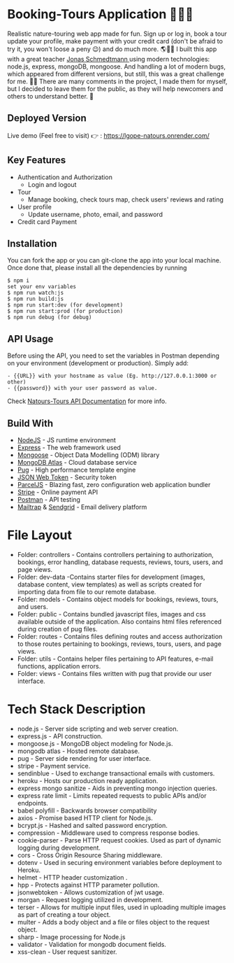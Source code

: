 # Booking-Tours Application 🚵‍♂️🎋

Realistic nature-touring web app made for fun. Sign up or log in, book a tour update your profile, make payment with your credit card (don't be afraid to try it, you won't loose a peny 😉) and do much more. 🌎🚣‍♀️
I built this app with a great teacher <a href="https://github.com/jonasschmedtmann" target="_blank"> Jonas Schmedtmann </a> using modern technologies: node.js, express, mongoDB, mongoose. And handling a lot of modern bugs, which appeared from different versions, but still, this was a great challenge for me. 🤒🤯 
There are many comments in the project, I made them for myself, but I decided to leave them for the public, as they will help newcomers and others to understand better. 🥸

## Deployed Version

Live demo (Feel free to visit) 👉 : https://lgope-natours.onrender.com/

## Key Features

- Authentication and Authorization
  - Login and logout
- Tour
  - Manage booking, check tours map, check users' reviews and rating
- User profile
  - Update username, photo, email, and password
- Credit card Payment

## Installation

You can fork the app or you can git-clone the app into your local machine. Once done that, please install all the
dependencies by running

```
$ npm i
set your env variables
$ npm run watch:js
$ npm run build:js
$ npm run start:dev (for development)
$ npm run start:prod (for production)
$ npm run debug (for debug)
```

## API Usage

Before using the API, you need to set the variables in Postman depending on your environment (development or production). Simply add:

```
- {{URL}} with your hostname as value (Eg. http://127.0.0.1:3000 or other)
- {{password}} with your user password as value.
```

Check [Natours-Tours API Documentation](https://documenter.getpostman.com/view/25263444/2s93CHuFMr) for more info.

## Build With

- [NodeJS](https://nodejs.org/en/) - JS runtime environment
- [Express](http://expressjs.com/) - The web framework used
- [Mongoose](https://mongoosejs.com/) - Object Data Modelling (ODM) library
- [MongoDB Atlas](https://www.mongodb.com/cloud/atlas) - Cloud database service
- [Pug](https://pugjs.org/api/getting-started.html) - High performance template engine
- [JSON Web Token](https://jwt.io/) - Security token
- [ParcelJS](https://parceljs.org/) - Blazing fast, zero configuration web application bundler
- [Stripe](https://stripe.com/) - Online payment API
- [Postman](https://www.getpostman.com/) - API testing
- [Mailtrap](https://mailtrap.io/) & [Sendgrid](https://sendgrid.com/) - Email delivery platform

# File Layout

- Folder: controllers - Contains controllers pertaining to authorization, bookings, error handling, database requests, reviews, tours, users, and page views.
- Folder: dev-data -Contains starter files for development (images, database content, view templates) as well as scripts created for importing data from file to our remote database.
- Folder: models - Contains object models for bookings, reviews, tours, and users.
- Folder: public - Contains bundled javascript files, images and css available outside of the application. Also contains html files referenced during creation of pug files.
- Folder: routes - Contains files defining routes and access authorization to those routes pertaining to bookings, reviews, tours, users, and page views.
- Folder: utils - Contains helper files pertaining to API features, e-mail functions, application errors.
- Folder: views - Contains files written with pug that provide our user interface.

# Tech Stack Description

- node.js - Server side scripting and web server creation.
- express.js - API construction.
- mongoose.js - MongoDB object modeling for Node.js.
- mongodb atlas - Hosted remote database.
- pug - Server side rendering for user interface.
- stripe - Payment service.
- sendinblue - Used to exchange transactional emails with customers.
- heroku - Hosts our production ready application.
- express mongo sanitize - Aids in preventing mongo injection queries.
- express rate limit - Limits repeated requests to public APIs and/or endpoints.
- babel polyfill - Backwards browser compatibility
- axios - Promise based HTTP client for Node.js.
- bcrypt.js - Hashed and salted password encryption.
- compression - Middleware used to compress response bodies.
- cookie-parser - Parse HTTP request cookies. Used as part of dynamic logging during development.
- cors - Cross Origin Resource Sharing middleware.
- dotenv - Used in securing environment variables before deployment to Heroku.
- helmet - HTTP header customization .
- hpp - Protects against HTTP parameter pollution.
- jsonwebtoken - Allows customization of jwt usage.
- morgan - Request logging utilized in development.
- terser - Allows for multiple input files, used in uploading multiple images as part of creating a tour object.
- multer - Adds a body object and a file or files object to the request object.
- sharp - Image processing for Node.js
- validator - Validation for mongodb document fields.
- xss-clean - User request sanitizer.
